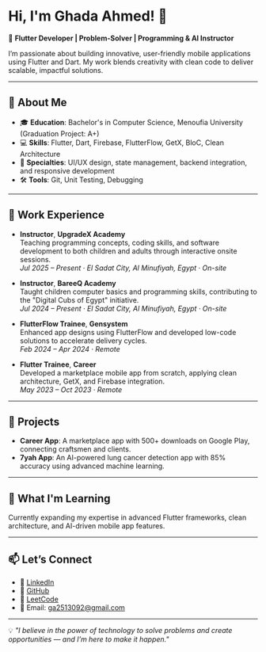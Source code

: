 # Hi, I'm Ghada Ahmed! 👋  

🚀 **Flutter Developer | Problem-Solver | Programming & AI Instructor**

I’m passionate about building innovative, user-friendly mobile applications using Flutter and Dart. My work blends creativity with clean code to deliver scalable, impactful solutions.  

---

## 🌟 **About Me**  
- 🎓 **Education**: Bachelor's in Computer Science, Menoufia University (Graduation Project: A+)  
- 💻 **Skills**: Flutter, Dart, Firebase, FlutterFlow, GetX, BloC, Clean Architecture  
- 🔧 **Specialties**: UI/UX design, state management, backend integration, and responsive development  
- 🛠️ **Tools**: Git, Unit Testing, Debugging  

---

## 💼 **Work Experience**

- **Instructor**, **UpgradeX Academy**  
  Teaching programming concepts, coding skills, and software development to both children and adults through interactive onsite sessions.  
  *Jul 2025 – Present · El Sadat City, Al Minufiyah, Egypt · On-site*  

- **Instructor**, **BareeQ Academy**  
  Taught children computer basics and programming skills, contributing to the "Digital Cubs of Egypt" initiative.  
  *Jul 2024 – Present · El Sadat City, Al Minufiyah, Egypt · On-site*  

- **FlutterFlow Trainee**, **Gensystem**  
  Enhanced app designs using FlutterFlow and developed low-code solutions to accelerate delivery cycles.  
  *Feb 2024 – Apr 2024 · Remote*  

- **Flutter Trainee**, **Career**  
  Developed a marketplace mobile app from scratch, applying clean architecture, GetX, and Firebase integration.  
  *May 2023 – Oct 2023 · Remote*  

---

## 🌟 **Projects**  
- **Career App**: A marketplace app with 500+ downloads on Google Play, connecting craftsmen and clients.  
- **7yah App**: An AI-powered lung cancer detection app with 85% accuracy using advanced machine learning.  

---

## 🌱 **What I'm Learning**  
Currently expanding my expertise in advanced Flutter frameworks, clean architecture, and AI-driven mobile app features.  

---

## 📫 **Let’s Connect**  
- 💼 [LinkedIn](https://www.linkedin.com/in/ghada-ahmed-81b340195)  
- 📂 [GitHub](https://github.com/GhadaAhmed152420)  
- 🧩 [LeetCode](https://leetcode.com/u/Ghada_A/)  
- 📧 Email: ga2513092@gmail.com  

---

💡 *"I believe in the power of technology to solve problems and create opportunities — and I’m here to make it happen."*  

